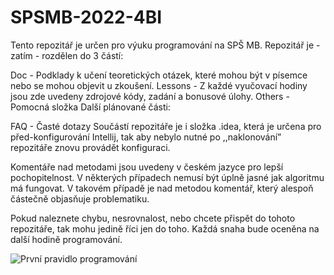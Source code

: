 # SPSMB-2022-4BI

Tento repozitář je určen pro výuku programování na SPŠ MB. Repozitář je - zatím - rozdělen do 3 částí:

Doc - Podklady k učení teoretických otázek, které mohou být v písemce nebo se mohou objevit u zkoušení.
Lessons - Z každé vyučovací hodiny jsou zde uvedeny zdrojové kódy, zadání a bonusové úlohy.
Others - Pomocná složka
Další plánované části:

FAQ - Časté dotazy
Součástí repozitáře je i složka .idea, která je určena pro před-konfigurování Intellij, tak aby nebylo nutné po ,,naklonování” repozitáře znovu provádět konfiguraci.

Komentáře nad metodami jsou uvedeny v českém jazyce pro lepší pochopitelnost. V některých případech nemusí být úplně jasné jak algoritmu má fungovat. V takovém případě je nad metodou komentář, který alespoň částečně objasňuje problematiku.

Pokud naleznete chybu, nesrovnalost, nebo chcete přispět do tohoto repozitáře, tak mohu jedině říci jen do toho. Každá snaha bude oceněna na další hodině programování.

![První pravidlo programování]([/Others/Img/313216795_780896349642872_320791780429143437_n.jpg](/Others/Img/313216795_780896349642872_320791780429143437_n.jpg))

